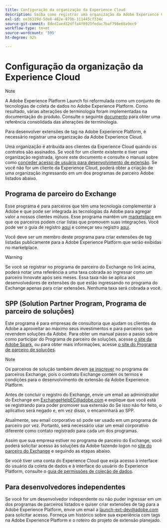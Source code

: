 ```yaml
---
title: Configuração da organização da Experience Cloud
description: Saiba como registrar uma organização da Adobe Experience Cloud para começar a desenvolver extensões para o Adobe Experience Platform.
exl-id: ee36319d-5de8-462e-879b-311445cf334c
source-git-commit: 8ded2aed32dffa4f0923fedac7baf798e68a9ec9
workflow-type: tm+mt
source-wordcount: '595'
ht-degree: 92%

---
```


# Configuração da organização da Experience Cloud

>[!NOTE]
>
>A Adobe Experience Platform Launch foi reformulada como um conjunto de tecnologias de coleta de dados no Adobe Experience Platform. Como resultado, várias alterações de terminologia foram implementadas na documentação do produto. Consulte o seguinte [documento](../../term-updates.md) para obter uma referência consolidada das alterações de terminologia.

Para desenvolver extensões de tag na Adobe Experience Platform, é necessário registrar uma organização da Adobe Experience Cloud.

Uma organização é atribuída aos clientes da Experience Cloud quando os contratos são assinados. Se você for um cliente existente e tiver uma organização registrada, ignore este documento e consulte o manual sobre como [conceder acesso de usuário para desenvolvimento de extensão](./access.md). Se você não for um cliente da Experience Cloud, poderá obter a criação de uma organização ingressando em um dos programas de parceiro Adobe listados abaixo.

## Programa de parceiro do Exchange

Esse programa é para parceiros que têm uma tecnologia complementar à Adobe e que pode ser integrada às tecnologias da Adobe para agregar valor a nossos clientes mútuos. Esse programa mantém um [marketplace](https://www.adobeexchange.com/experiencecloud.html) em que os parceiros podem criar listas que promovem suas integrações. Você pode ver o guia de registro [aqui](https://partners.adobe.com/exchangeprogram/experiencecloud/reg-guide.html) e começar seu registro [aqui](https://partners.adobe.com/exchangeprogram/experiencecloud/prereg.html).

Você deve ser um membro deste programa para criar extensões de tag listadas publicamente para a Adobe Experience Platform que serão exibidas no marketplace.

>[!WARNING]
>
>Se você se registrar no programa de parceiro do Exchange no link acima, poderá notar uma referência a uma taxa cobrada ao ingressar como um parceiro Innovate após seis meses. Essa taxa não se aplica aos desenvolvedores de extensões do que estão ingressando no programa do Exchange apenas para criar extensões. Nenhuma taxa será cobrada a você.

## SPP (Solution Partner Program, Programa de parceiro de soluções)

Este programa é para empresas de consultoria que ajudam os clientes da Adobe a aproveitar ao máximo seus investimentos e para parceiros que revendem soluções da Adobe. Para obter um manual passo a passo sobre como participar do Programa de parceiro de soluções, acesse [o site da Adobe Spark](https://spark.adobe.com/page/7PKZzIJJjkcDd/), ou para obter mais informações, acesse [o site do Programa de parceiro de soluções](https://solutionpartners.adobe.com/home.html).

>[!NOTE]
>
>Os parceiros de solução também devem [se inscrever](https://partners.adobe.com/exchangeprogram/experiencecloud/prereg.html) no programa de parceiros Exchange, pois o contrato Exchange contém os termos e condições para o desenvolvimento de extensão da Adobe Experience Platform.
>
>Antes de concluir o registro do Exchange, envie um email ao administrador do Exchange em <ExchangeHelpEC@adobe.com> e explique que você está se registrando para poder promover sua extensão do Se isso não for feito, o aplicativo será negado e, em vez disso, o encaminhará ao SPP.
>
>Atualmente, seu email corporativo só pode ser usado em um programa de parceiro por vez. Portanto, será necessário usar um email corporativo diferente como contato registrado para cada um dos programas.

Assim que sua empresa estiver no programa de parceiro do Exchange, você poderá solicitar acesso às soluções da Adobe fazendo logon no [site do parceiro do Exchange](https://partners.adobe.com/exchangeprogram/experiencecloud) e seguindo as etapas abaixo.

Se você tiver uma conta do Experience Cloud que exija acesso à interface do usuário da coleta de dados e à interface do usuário do Experience Platform, consulte o [guia de permissões de coleção de dados](../../../collection/permissions.md).

## Para desenvolvedores independentes

Se você for um desenvolvedor independente ou não puder ingressar em um dos programas de parceiros listados e quiser criar extensões de tag para a Adobe Experience Platform, envie um email a launch-ext-dev@adobe.com para solicitar acesso. Forneça um histórico sobre sua experiência com tags na Adobe Experience Platform e o roteiro do projeto de extensão planejado.
